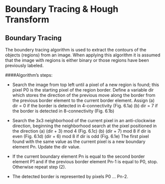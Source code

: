 # Boundary Tracing & Hough Transform

## Boundary Tracing

The boundery tracing algorithm is used to extract the contours of the objects (regions) 
from an image. When applying this algorithm it is assumed that the image with regions is 
either binary or those regions have been previously labeled. 

####Algorithm’s steps: 

- Search the image from top left until a pixel of a new region is found; this pixel P0
is the starting pixel of the region border. Define a variable dir which stores the 
direction of the previous move along the border from the previous border element 
to the current border element. Assign 
(a) dir = 0 if the border is detected in 4-connectivity (Fig. 6.1a) 
(b) dir = 7 if the border is detected in 8-connectivity (Fig. 6.1b) 

- Search the 3x3 neighborhood of the current pixel in an anti-clockwise direction, 
beginning the neighborhood search at the pixel positioned in the direction 
(a) (dir + 3) mod 4 (Fig. 6.1c) 
(b) (dir + 7) mod 8 if dir is even (Fig. 6.1d) 
(dir + 6) mod 8 if dir is odd (Fig. 6.1e) 
The first pixel found with the same value as the current pixel is a new boundary 
element Pn. Update the dir value. 

- If the current boundary element Pn is equal to the second border element P1 and if 
the previous border element Pn-1 is equal to P0, stop. Otherwise repeat step (2). 

- The detected border is represented by pixels P0 … Pn-2. 